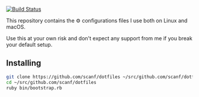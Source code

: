[![Build Status](https://travis-ci.org/scanf/dotfiles.svg?branch=master)](https://travis-ci.org/scanf/dotfiles)

This repository contains the ⚙️ configurations files I use both on Linux and
macOS.

Use this at your own risk and don't expect any support from me if you break
your default setup.

## Installing

```sh
git clone https://github.com/scanf/dotfiles ~/src/github.com/scanf/dotfiles
cd ~/src/github.com/scanf/dotfiles
ruby bin/bootstrap.rb
```
